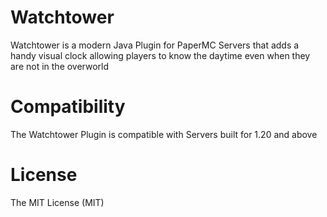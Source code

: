 # Watchtower

Watchtower is a modern Java Plugin for PaperMC Servers that adds a handy visual clock allowing players to know the daytime even when they are not in the overworld

# Compatibility

The Watchtower Plugin is compatible with Servers built for 1.20 and above

# License
The MIT License (MIT)